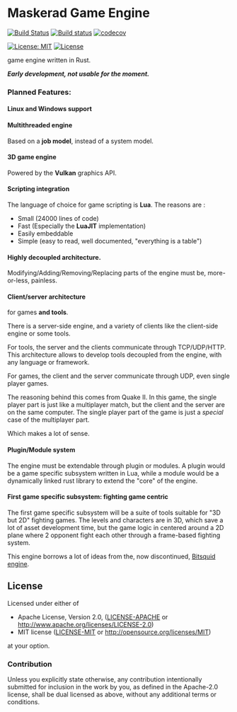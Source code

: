 # Maskerad Game Engine
[![Build Status](https://travis-ci.org/Maskerad-rs/Maskerad_GameEngine.svg?branch=master)](https://travis-ci.org/Maskerad-rs/Maskerad_GameEngine)
[![Build status](https://ci.appveyor.com/api/projects/status/7r2oyqmqr28d3xya/branch/master?svg=true)](https://ci.appveyor.com/project/Malkaviel/maskerad-gameengine/branch/master)
[![codecov](https://codecov.io/gh/Maskerad-rs/Maskerad_GameEngine/branch/master/graph/badge.svg)](https://codecov.io/gh/Maskerad-rs/Maskerad_GameEngine)

[![License: MIT](https://img.shields.io/badge/License-MIT-yellow.svg)](https://opensource.org/licenses/MIT) [![License](https://img.shields.io/badge/License-Apache%202.0-blue.svg)](https://opensource.org/licenses/Apache-2.0)

game engine written in Rust.

***Early development, not usable for the moment.***

### Planned Features:

#### Linux and Windows support

#### Multithreaded engine
Based on a **job model**, instead of a system model.

#### 3D game engine
Powered by the **Vulkan** graphics API.

#### Scripting integration
The language of choice for game scripting is **Lua**. The reasons are :

- Small (24000 lines of code)
- Fast (Especially the **LuaJIT** implementation)
- Easily embeddable
- Simple (easy to read, well documented, "everything is a table")

#### Highly decoupled architecture.
Modifying/Adding/Removing/Replacing parts of the engine must be, more-or-less, painless.

#### Client/server architecture
for games **and tools**.

There is a server-side engine, and a variety of clients like
the client-side engine or some tools.
 
For tools, the server and the clients communicate through TCP/UDP/HTTP.
This architecture allows to develop tools decoupled from the engine, with any language or framework.

For games, the client and the server communicate through UDP, even single player games.

The reasoning behind this comes from Quake II. In this game, the single player part is just
like a multiplayer match, but the client and the server are on the same computer. The single player
part of the game is just a *special* case of the multiplayer part. 

Which makes a lot of sense.

#### Plugin/Module system
The engine must be extendable through plugin or modules. A plugin would be a
game specific subsystem written in Lua, while a module would be a dynamically linked rust library to
extend the "core" of the engine.

#### First game specific subsystem: fighting game centric
The first game specific subsystem will be a suite of tools suitable for "3D but 2D" fighting
games. The levels and characters are in 3D, which save a lot of asset development time,
 but the game logic in centered around a 2D plane where 2 opponent fight each other through
 a frame-based fighting system.

This engine borrows a lot of ideas from the, now discontinued, [Bitsquid engine](https://www.autodesk.com/products/stingray/overview).

## License

Licensed under either of

 * Apache License, Version 2.0, ([LICENSE-APACHE](LICENSE-APACHE) or http://www.apache.org/licenses/LICENSE-2.0)
 * MIT license ([LICENSE-MIT](LICENSE-MIT) or http://opensource.org/licenses/MIT)

at your option.

### Contribution

Unless you explicitly state otherwise, any contribution intentionally submitted
for inclusion in the work by you, as defined in the Apache-2.0 license, shall be dual licensed as above, without any
additional terms or conditions.

